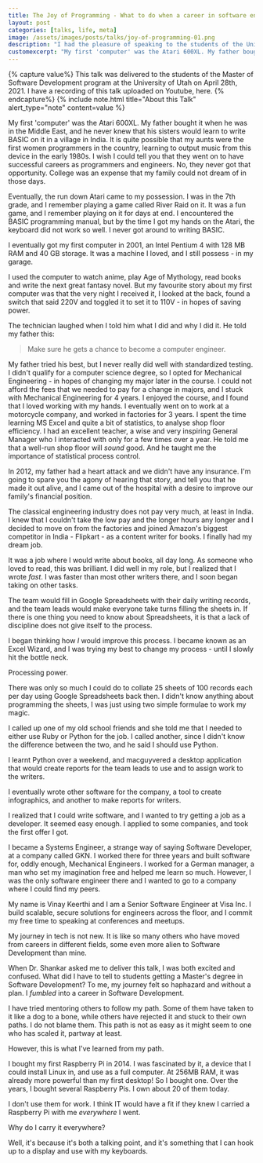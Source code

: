 ```yaml
---
title: The Joy of Programming - What to do when a career in software engineering chooses you.
layout: post
categories: [talks, life, meta]
image: /assets/images/posts/talks/joy-of-programming-01.png
description: "I had the pleasure of speaking to the students of the University of Utah's Master of Software Development Program. This is the transcript of the talk."
customexcerpt: "My first 'computer' was the Atari 600XL. My father bought it when he was in the Middle East, and he never knew that his sisters would learn to write BASIC on it in a village in India."
---
```


{% capture value%}
This talk was delivered to the students of the Master of Software Development program at the University of Utah on April 28th, 2021. I have a recording of this talk uploaded on Youtube, here.
{% endcapture%}
{% include note.html title="About this Talk" alert_type="note" content=value %}

My first 'computer' was the Atari 600XL. My father bought it when he was in the
Middle East, and he never knew that his sisters would learn to write BASIC on
it in a village in India. It is quite possible that my aunts were the first
women programmers in the country, learning to output music from this device in
the early 1980s. I wish I could tell you that they went on to have successful
careers as programmers and engineers. No, they never got that opportunity.
College was an expense that my family could not dream of in those days.

Eventually, the run down Atari came to my possession. I was in the 7th grade,
and I remember playing a game called River Raid on it. It was a fun game, and I
remember playing on it for days at end. I encountered the BASIC programming
manual, but by the time I got my hands on the Atari, the keyboard did not work
so well. I never got around to writing BASIC.

I eventually got my first computer in 2001, an Intel Pentium 4 with 128 MB RAM
and 40 GB storage. It was a machine I loved, and I still possess - in my
garage.

I used the computer to watch anime, play Age of Mythology, read books and write
the next great fantasy novel. But my favourite story about my first computer
was that the very night I received it, I looked at the back, found a switch
that said 220V and toggled it to set it to 110V - in hopes of saving power.

The technician laughed when I told him what I did and why I did it. He told my
father this:

> Make sure he gets a chance to become a computer engineer.

My father tried his best, but I never really did well with standardized
testing. I didn't qualify for a computer science degree, so I opted for
Mechanical Engineering - in hopes of changing my major later in the course. I
could not afford the fees that we needed to pay for a change in majors, and I
stuck with Mechanical Engineering for 4 years. I enjoyed the course, and I
found that I loved working with my hands. I eventually went on to work at a
motorcycle company, and worked in factories for 3 years. I spent the time
learning MS Excel and quite a bit of statistics, to analyse shop floor
efficiency. I had an excellent teacher, a wise and very inspiring General
Manager who I interacted with only for a few times over a year. He told me that
a well-run shop floor will *sound* good. And he taught me the importance of
statistical process control.

In 2012, my father had a heart attack and we didn't have any insurance. I'm
going to spare you the agony of hearing that story, and tell you that he made
it out alive, and I came out of the hospital with a desire to improve our
family's financial position.

The classical engineering industry does not pay very much, at least in India.
I knew that I couldn't take the low pay and the longer hours any longer and I
decided to move on from the factories and joined Amazon's biggest competitor in
India - Flipkart - as a content writer for books. I finally had my dream job.

It was a job where I would write about books, all day long. As someone who
loved to read, this was brilliant. I did well in my role, but I realized that I
wrote *fast*.  I was faster than most other writers there, and I soon began
taking on other tasks.

The team would fill in Google Spreadsheets with their daily writing records,
and the team leads would make everyone take turns filling the sheets in. If
there is one thing you need to know about Spreadsheets, it is that a lack of
discipline does not give itself to the process.

I began thinking how *I* would improve this process. I became known as an Excel
Wizard, and I was trying my best to change my process - until I slowly hit the
bottle neck.

Processing power.

There was only so much I could do to collate 25 sheets of 100 records each per
day using Google Spreadsheets back then. I didn't know anything about
programming the sheets, I was just using two simple formulae to work my magic.

I called up one of my old school friends and she told me that I needed to
either use Ruby or Python for the job. I called another, since I didn't know
the difference between the two, and he said I should use Python.

I learnt Python over a weekend, and macguyvered a desktop application that
would create reports for the team leads to use and to assign work to the
writers.

I eventually wrote other software for the company, a tool to create
infographics, and another to make reports for writers.

I realized that I could write software, and I wanted to try getting a job as a
developer.  It seemed easy enough. I applied to some companies, and took the
first offer I got.

I became a Systems Engineer, a strange way of saying Software Developer, at a
company called GKN.  I worked there for three years and built software for,
oddly enough, Mechanical Engineers.  I worked for a German manager, a man who
set my imagination free and helped me learn so much.  However, I was the only
software engineer there and I wanted to go to a company where I could find my
peers.

My name is Vinay Keerthi and I am a Senior Software Engineer at Visa Inc. I
build scalable, secure solutions for engineers across the floor, and I commit
my free time to speaking at conferences and meetups.

My journey in tech is not new. It is like so many others who have moved from
careers in different fields, some even more alien to Software Development than
mine.

When Dr. Shankar asked me to deliver this talk, I was both excited and
confused. What did I have to tell to students getting a Master's degree in
Software Development? To me, my journey felt so haphazard and without a plan.
I *fumbled* into a career in Software Development.

I have tried mentoring others to follow my path. Some of them have taken to it
like a dog to a bone, while others have rejected it and stuck to their own
paths. I do not blame them. This path is not as easy as it might seem to one
who has scaled it, partway at least.

However, this is what I've learned from my path.

I bought my first Raspberry Pi in 2014. I was fascinated by it, a device that I could install Linux in, and use as a full computer.
At 256MB RAM, it was already more powerful than my first desktop! So I bought one. Over the years, I bought several Raspberry Pis. I own about 20 of them today.

I don't use them for work. I think IT would have a fit if they knew I carried a Raspberry Pi with me *everywhere* I went.

Why do I carry it everywhere?

Well, it's because it's both a talking point, and it's something that I can hook up to a display and use with my keyboards.
